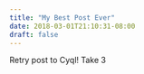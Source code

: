 ```yaml
---
title: "My Best Post Ever"
date: 2018-03-01T21:10:31-08:00
draft: false
---
```


Retry post to Cyql!  Take 3

